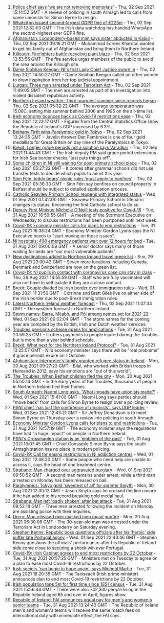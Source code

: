 1. [Police chief says 'we are not removing memorials'](https://www.bbc.co.uk/news/uk-northern-ireland-58414711?at_medium=RSS&at_campaign=KARANGA) - Thu, 02 Sep 2021 15:14:52 GMT - A review of policing in south Armagh led to calls from some unionists for Simon Byrne to resign.
2. [WhatsApp issued second-largest GDPR fine of €225m](https://www.bbc.co.uk/news/technology-58422465?at_medium=RSS&at_campaign=KARANGA) - Thu, 02 Sep 2021 12:32:03 GMT - The Irish data watchdog has handed WhatsApp the second-highest ever GDPR fine.
3. [Afghanistan: Londonderry-based man says sister abducted in Kabul](https://www.bbc.co.uk/news/uk-northern-ireland-foyle-west-58412944?at_medium=RSS&at_campaign=KARANGA) - Thu, 02 Sep 2021 09:16:21 GMT - Muhammad Edrees Kharotai wanted to get his family out of Afghanistan and bring them to Northern Ireland.
4. [Killough: Firefighters battle recycling plant blaze](https://www.bbc.co.uk/news/uk-northern-ireland-58423433?at_medium=RSS&at_campaign=KARANGA) - Thu, 02 Sep 2021 13:53:55 GMT - The fire service urges members of the public to avoid the area around the Killough site.
5. [Dame Siobhan Keegan: NI's first Lady Chief Justice sworn in](https://www.bbc.co.uk/news/uk-northern-ireland-58423062?at_medium=RSS&at_campaign=KARANGA) - Thu, 02 Sep 2021 14:50:27 GMT - Dame Siobhan Keegan called on other women to draw inspiration from her top judicial appointment.
6. [Lurgan: Three men arrested under Terrorism Act](https://www.bbc.co.uk/news/uk-northern-ireland-58423432?at_medium=RSS&at_campaign=KARANGA) - Thu, 02 Sep 2021 11:49:05 GMT - The men are arrested as part of an investigation into violent dissident republican activity.
7. [Northern Ireland weather: Third-warmest summer since records began](https://www.bbc.co.uk/news/uk-northern-ireland-58414526?at_medium=RSS&at_campaign=KARANGA) - Thu, 02 Sep 2021 05:32:22 GMT - The average temperature was 15.06C, setting this summer behind 2006 and 1995 on the all-time list.
8. [Irish economy bounces back as Covid-19 restrictions ease](https://www.bbc.co.uk/news/world-europe-58423060?at_medium=RSS&at_campaign=KARANGA) - Thu, 02 Sep 2021 12:23:17 GMT - Figures from the Central Statistics Office show the Republic of Ireland's GDP increased by 6.3%.
9. [Bethany Firth wins Paralympic gold in Tokyo](https://www.bbc.co.uk/sport/disability-sport/58418019?at_medium=RSS&at_campaign=KARANGA) - Thu, 02 Sep 2021 13:24:35 GMT - Javelin thrower Dan Pembroke is one of four gold medallists for Great Britain on day nine of the Paralympics in Tokyo.
10. [Brexit: Longer grace periods not a solution says Varadkar](https://www.bbc.co.uk/news/uk-northern-ireland-58422191?at_medium=RSS&at_campaign=KARANGA) - Thu, 02 Sep 2021 11:44:43 GMT - The Irish deputy PM said grace period extensions for Irish Sea border checks "just puts things off".
11. [Some children in NI still waiting for post-primary school place](https://www.bbc.co.uk/news/uk-northern-ireland-58414525?at_medium=RSS&at_campaign=KARANGA) - Thu, 02 Sep 2021 05:27:22 GMT - It comes after grammar schools did not use transfer tests to decide which pupils to admit this year.
12. [Sinn Féin: teddy bears' picnic rules 'must apply to bonfires'](https://www.bbc.co.uk/news/uk-northern-ireland-58416732?at_medium=RSS&at_campaign=KARANGA) - Thu, 02 Sep 2021 05:36:33 GMT - Sinn Féin say bonfires on council property in Belfast should be subject to detailed application process.
13. [Catholic Seaview Primary School reopens with integrated status](https://www.bbc.co.uk/news/uk-northern-ireland-58401138?at_medium=RSS&at_campaign=KARANGA) - Wed, 01 Sep 2021 07:42:00 GMT - Seaview Primary School in Glenarm changes its status, becoming the first Catholic school to do so.
14. [Deputy First Minister Michelle O'Neill tests positive for Covid-19](https://www.bbc.co.uk/news/uk-northern-ireland-58393886?at_medium=RSS&at_campaign=KARANGA) - Tue, 31 Aug 2021 16:59:55 GMT - A meeting of the Stormont Executive on Wednesday to discuss restrictions has been postponed until next week.
15. [Covid-19: Economy minister calls for plans to end restrictions](https://www.bbc.co.uk/news/uk-northern-ireland-58397189?at_medium=RSS&at_campaign=KARANGA) - Tue, 31 Aug 2021 16:38:24 GMT - Economy Minister Gordon Lyons says the NI Executive needs to "start moving on these issues".
16. [NI hospitals: 400 emergency patients wait over 12 hours for bed](https://www.bbc.co.uk/news/uk-northern-ireland-58393877?at_medium=RSS&at_campaign=KARANGA) - Tue, 31 Aug 2021 09:00:09 GMT - A senior doctor says many of those waiting for beds are "our most vulnerable patients".
17. [New destinations added to Northern Ireland travel green list](https://www.bbc.co.uk/news/uk-northern-ireland-58356522?at_medium=RSS&at_campaign=KARANGA) - Sun, 29 Aug 2021 23:00:42 GMT - Seven more locations including Canada, Denmark and Switzerland are now on the green list.
18. [Covid-19: NI pupils in contact with coronavirus case can stay in class](https://www.bbc.co.uk/news/uk-northern-ireland-58342215?at_medium=RSS&at_campaign=KARANGA) - Thu, 26 Aug 2021 14:55:59 GMT - Staff who are fully vaccinated will also not have to self isolate if they are a close contact.
19. [Brexit: Couple divided by Irish border over immigration rules](https://www.bbc.co.uk/news/uk-northern-ireland-58398853?at_medium=RSS&at_campaign=KARANGA) - Wed, 01 Sep 2021 11:31:56 GMT - Corrinne and Brett Giles live on either side of the Irish border due to post-Brexit immigration rules.
20. [Latest Northern Ireland weather forecast](https://www.bbc.co.uk/news/uk-northern-ireland-26018439?at_medium=RSS&at_campaign=KARANGA) - Thu, 02 Sep 2021 11:07:43 GMT - The weather forecast in Northern Ireland.
21. [Storm names: Barra, Méabh, and Pól among names set for 2021-22](https://www.bbc.co.uk/news/uk-northern-ireland-58334589?at_medium=RSS&at_campaign=KARANGA) - Wed, 01 Sep 2021 06:02:04 GMT - The storm names for the coming year are compiled by the British, Irish and Dutch weather services.
22. [Troubles pensions scheme opens for applications](https://www.bbc.co.uk/news/uk-northern-ireland-58388323?at_medium=RSS&at_campaign=KARANGA) - Tue, 31 Aug 2021 20:59:25 GMT - It offers payments to people injured during the Troubles but is more than a year behind schedule.
23. [Brexit: What next for the Northern Ireland Protocol?](https://www.bbc.co.uk/news/uk-northern-ireland-58356075?at_medium=RSS&at_campaign=KARANGA) - Tue, 31 Aug 2021 13:25:07 GMT - NI's economy minister says there will be "real problems" if grace periods expire on 1 October.
24. [Afghanistan: Interpreter's family granted refugee status in Ireland](https://www.bbc.co.uk/news/uk-northern-ireland-58382925?at_medium=RSS&at_campaign=KARANGA) - Mon, 30 Aug 2021 09:27:23 GMT - Bilal, who worked with British troops in Helmand in 2012, says his emotions are "out of this world".
25. [The Troubles: When Belfast children fled the city](https://www.bbc.co.uk/news/uk-northern-ireland-58193536?at_medium=RSS&at_campaign=KARANGA) - Mon, 30 Aug 2021 05:50:14 GMT - In the early years of the Troubles, thousands of people in Northern Ireland fled their homes.
26. [South Armagh: Naomi Long asks, 'What inroads have unionists made?'](https://www.bbc.co.uk/news/uk-northern-ireland-58413907?at_medium=RSS&at_campaign=KARANGA) - Wed, 01 Sep 2021 15:41:00 GMT - Naomi Long says parties should "move back" from calls for Simon Byrne to resign over a policing review.
27. [PSNI chief 'has lost the confidence of unionists', says DUP leader](https://www.bbc.co.uk/news/uk-northern-ireland-58411505?at_medium=RSS&at_campaign=KARANGA) - Wed, 01 Sep 2021 12:43:21 GMT - Sir Jeffrey Donaldson is to meet Simon Byrne on Thursday over a review into policing in south Armagh.
28. [Economy Minister Gordon Lyons calls for plans to end restrictions](https://www.bbc.co.uk/news/uk-northern-ireland-58402233?at_medium=RSS&at_campaign=KARANGA) - Tue, 31 Aug 2021 16:57:19 GMT - The economy minister says the regulations have had "a huge impact" on people in Northern Ireland.
29. [PSNI's Crossmaglen station is an 'emblem of the past'](https://www.bbc.co.uk/news/uk-northern-ireland-58398516?at_medium=RSS&at_campaign=KARANGA) - Tue, 31 Aug 2021 13:07:45 GMT - Chief Constable Simon Byrne says the south Armagh station has no place in modern policing.
30. [Covid-19: Call for easing restrictions in NI addiction centres](https://www.bbc.co.uk/news/uk-northern-ireland-foyle-west-58398845?at_medium=RSS&at_campaign=KARANGA) - Wed, 01 Sep 2021 12:48:30 GMT - Some people who need help are unable to access it, says the head of one treatment centre.
31. [Strabane: Man charged over aggravated burglary](https://www.bbc.co.uk/news/uk-northern-ireland-foyle-west-58406975?at_medium=RSS&at_campaign=KARANGA) - Wed, 01 Sep 2021 09:50:52 GMT - A second man remains under arrest, while a third man arrested on Monday has been released on bail.
32. [Paralympics: Tokyo gold 'sweetest of all' for sprinter Smyth](https://www.bbc.co.uk/news/uk-northern-ireland-foyle-west-58382095?at_medium=RSS&at_campaign=KARANGA) - Mon, 30 Aug 2021 12:30:12 GMT - Jason Smyth says he crossed the line unsure if he had added to his record breaking gold medal haul.
33. [Strabane: Man left 'badly shaken' after bat attack](https://www.bbc.co.uk/news/uk-northern-ireland-foyle-west-58395020?at_medium=RSS&at_campaign=KARANGA) - Tue, 31 Aug 2021 09:52:18 GMT - Three men arrested following the incident on Monday are assisting police with their inquiries.
34. [Derry: Man released over masked men mural gunfire](https://www.bbc.co.uk/news/uk-northern-ireland-58382092?at_medium=RSS&at_campaign=KARANGA) - Mon, 30 Aug 2021 06:30:06 GMT - The 30-year-old man was arrested under the Terrorism Act in Londonderry on Saturday evening.
35. [Stephen Kenny: Republic boss questions officials after his 'heroic' side suffer late Portugal agony](https://www.bbc.co.uk/sport/football/58416948?at_medium=RSS&at_campaign=KARANGA) - Wed, 01 Sep 2021 22:43:46 GMT - Stephen Kenny questions the officials' performance after his Republic of Ireland side come close to securing a shock win over Portugal.
36. [Covid-19: Irish Cabinet agrees to end most restrictions by 22 October](https://www.bbc.co.uk/news/world-europe-58400777?at_medium=RSS&at_campaign=KARANGA) - Tue, 31 Aug 2021 20:57:25 GMT - Ministers met on Tuesday to agree on a plan to ease most Covid-19 restrictions by 22 October.
37. [Irish society 'can begin to hope again', says Micheál Martin](https://www.bbc.co.uk/news/world-europe-58402941?at_medium=RSS&at_campaign=KARANGA) - Tue, 31 Aug 2021 18:20:35 GMT - The Taoiseach (Irish prime minister) announces plan to end most Covid-19 restrictions by 22 October.
38. [Irish population tops 5m for first time since 1851 census](https://www.bbc.co.uk/news/world-europe-58399880?at_medium=RSS&at_campaign=KARANGA) - Tue, 31 Aug 2021 15:56:44 GMT - There were also 742,300 people living in the Republic Ireland aged 65 and over in April, figures show.
39. [Republic of Ireland: FAI announces equal pay for men's and women's senior teams](https://www.bbc.co.uk/sport/football/58385989?at_medium=RSS&at_campaign=KARANGA) - Tue, 31 Aug 2021 13:24:43 GMT - The Republic of Ireland men's and women's teams will receive the same match fees on international duty with immediate effect, the FAI says.
